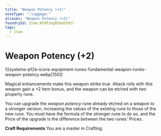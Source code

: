 ```yaml
---
title: "Weapon Potency (+2)"
noteType: ":luggage:"
aliases: "Weapon Potency (+2)"
foundryId: Item.NTOPzhg03UeU7Otl
tags:
  - Item
---
```


# Weapon Potency (+2)
![[systems-pf2e-icons-equipment-runes-fundamental-weapon-runes-weapon-potency.webp|150]]

Magical enhancements make this weapon strike true. Attack rolls with this weapon gain a +2 item bonus, and the weapon can be etched with two property rune.

You can upgrade the _weapon potency_ rune already etched on a weapon to a stronger version, increasing the values of the existing rune to those of the new rune. You must have the formula of the stronger rune to do so, and the Price of the upgrade is the difference between the two runes' Prices.

**Craft Requirements** You are a master in Crafting.
